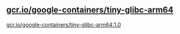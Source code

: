 
[gcr.io/google-containers/tiny-glibc-arm64](https://hub.docker.com/r/anjia0532/google-containers.tiny-glibc-arm64/tags/)
-----


[gcr.io/google-containers/tiny-glibc-arm64:1.0](https://hub.docker.com/r/anjia0532/google-containers.tiny-glibc-arm64/tags/)



